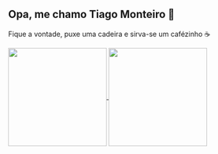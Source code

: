 ## Opa, me chamo Tiago Monteiro 👋
Fique a vontade, puxe uma cadeira e sirva-se um cafézinho ☕

<a href="https://github.com/anuraghazra/github-readme-stats">
  <img height=200 align="center" src="https://github-readme-stats.vercel.app/api?username=tiagomont&theme=dracula" />
</a>
<a href="https://github.com/anuraghazra/convoychat">
  <img height=200 align="center" src="https://github-readme-stats.vercel.app/api/top-langs?username=tiagomont&theme=dracula&layout=compact&langs_count=8&card_width=320" />
</a>
